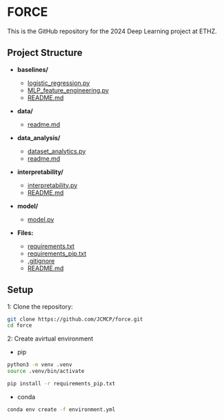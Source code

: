 # FORCE

This is the GitHub repository for the 2024 Deep Learning project at ETHZ.

## Project Structure

- **baselines/**
  - [logistic_regression.py](baselines/logistic_regression.py)
  - [MLP_feature_engineering.py](baselines/MLP_feature_engineering.py)
  - [README.md](baselines/README.md)

- **data/**
  - [readme.md](data/readme.md)

- **data_analysis/**
  - [dataset_analytics.py](data_analysis/dataset_analytics.py)
  - [readme.md](data_analysis/readme.md)

- **interpretability/**
  - [interpretability.py](interpretability/interpretability.py)
  - [README.md](interpretability/README.md)

- **model/**
  - [model.py](model/model.py)

- **Files:**
  - [requirements.txt](requirements.txt)
  - [requirements_pip.txt](requirements_pip.txt)
  - [.gitignore](.gitignore)
  - [README.md](README.md)

## Setup

 1: Clone the repository:
   ```sh
   git clone https://github.com/JCMCP/force.git
   cd force
  ```

2: Create avirtual environment
-  pip
```sh
python3 -m venv .venv
source .venv/bin/activate
```
```sh
pip install -r requirements_pip.txt
```
-  conda
```sh
conda env create -f environment.yml
```


